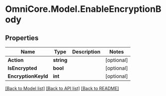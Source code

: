 # OmniCore.Model.EnableEncryptionBody

## Properties

Name | Type | Description | Notes
------------ | ------------- | ------------- | -------------
**Action** | **string** |  | [optional] 
**IsEncrypted** | **bool** |  | [optional] 
**EncryptionKeyId** | **int** |  | [optional] 

[[Back to Model list]](../README.md#documentation-for-models) [[Back to API list]](../README.md#documentation-for-api-endpoints) [[Back to README]](../README.md)

